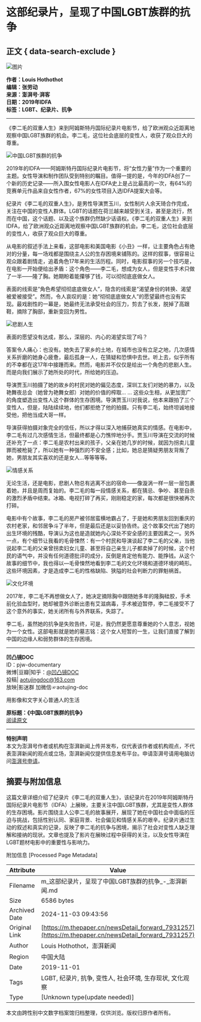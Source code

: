 # 这部纪录片，呈现了中国LGBT族群的抗争

## 正文 { data-search-exclude }


![图片](https://image.thepaper.cn/publish/interaction/image/5/57/823.jpg)

**作者：Louis Hothothot**  
**编辑：张劳动**  
**来源：澎湃号·湃客**  
**日期：2019年IDFA**  
**标签：LGBT、纪录片、抗争**

---

《李二毛的双重人生》来到阿姆斯特丹国际纪录片电影节，给了欧洲观众近距离地观察中国LGBT族群的机会。李二毛，这位社会底层的变性人，收获了观众巨大的尊重。

![中国LGBT族群的抗争](https://imagepphcloud.thepaper.cn/pph/image/73/584/757.jpg)

2019年的IDFA——阿姆斯特丹国际纪录片电影节，将“女性力量”作为一个重要的主题。女性导演和制作团队受到特别的瞩目。值得一提的是，今年的IDFA创了一个新的历史记录——所入围女性电影人在IDFA史上是占比最高的一次，有64%的竞赛单元作品来自女性作者，67%的女性项目入选IDFA提案大会等。

纪录片《李二毛的双重人生》，是男性导演贾玉川，女性制片人余天琦合作完成，关注在中国的变性人群体。LGBT的话题在荷兰越来越受到关注，甚至是流行，然而在中国，这个话题、以及这个族群仍然缺少话语权。《李二毛的双重人生》来到IDFA，给了欧洲观众近距离地观察中国LGBT族群的机会。李二毛，这位社会底层的变性人，收获了观众巨大的尊重。

从电影的叙述手法上来看，这部电影和美国电影《小丑》一样，让主要角色占有绝对的分量，每一场戏都是围绕主人公的生存困境来铺陈的。这样的叙事，很容易让观众跟着剧情走，追着角色17年来的生活历程。同时，电影叙事的另一个技巧是，在电影一开始便给出矛盾：这个角色——李二毛，想成为女人，但是变性手术只做了一半——隆了胸。她期盼着能攥够了钱，可以彻彻底底做女人。

表面的线索是“角色希望彻彻底底做女人”，隐含的线索是“渴望身份的转换、渴望被爱被接受”。然而，令人哀叹的是：她“彻彻底底做女人”的愿望最终也没有实现。最戏剧性的一幕是，她最终无法承受社会的压力，剪去了长发，脱掉了高跟鞋，摘除了胸部，重新变回为男性。

![悲剧人生](https://imagepphcloud.thepaper.cn/pph/image/73/584/761.jpg)

表面的愿望没有达成，那么，深层的、内心的渴望实现了吗？

答案令人痛心：也没有。她失去了家乡的土地，在城市也没有立足之地，几次感情关系折磨的她身心疲惫，最后孤身一人，在猜疑和恐惧中去世。听上去，似乎所有的不幸都在这17年中接踵而来。然而，电影并不仅仅是给出一个角色的悲剧人生。而是向我们展示了她所处的时代，所给她的压迫。

导演贾玉川拍摄了她的故乡的村民对她的偏见态度，深圳工友们对她的暴力，以及艳舞夜总会（她曾为艳舞女郎）对她的价值的榨取... ... 这些众生相，从更加宽广的角度塑造出变性人这个群体的生存困境。导演贾玉川对我说，他本来跟拍了三个变性人，但是，陆陆续续地，他们都拒绝了他的拍摄。只有李二毛，始终坦诚地接受他，把他当成大哥一样。

导演获得拍摄对象完全的信任，所以才得以深入地捕获她真实的情感。在电影中，李二毛有过几次感情生活，但最终都是心力憔悴地分手。贾玉川导演在交流的时候还补充了一点：李二毛是农村出来的孩子，父亲在她几岁的时候，就因为拐卖儿童罪而被枪毙了，所以她有一种强烈的不安全感；比如，她总是猜疑男朋友背叛了她，男朋友其实喜欢的还是女人...等等等等。

![情感关系](https://imagepphcloud.thepaper.cn/pph/image/73/584/765.jpg)

无论生活，还是电影，悲剧人物总有逃离不出的宿命——像漩涡一样一层一层包裹着她，并且是周而复始的。李二毛的每一段情感关系，都在猜忌、争吵、甚至自杀的激烈矛盾中结束。冰箱、电视打碎了再买，刚刚稳定的家，每次都是很快被再次打碎。

电影中有个故事，李二毛的房产被邻居蛮横地霸占了，于是她和男朋友回到重庆的农村老家，和邻居争斗了半年，但是最后还是以妥协告终。这个故事交代出了她的出生环境的残酷，导演认为这也是造就她内心深处不安全感的主要因素之一。另外一点，有个细节让我看的毛骨悚然：有一个村民和导演谈起了李二毛的父亲，当他说起李二毛的父亲曾拐卖妇女儿童、甚至将自己亲生儿子都卖掉了的时候，这个村民的语气中，并没有任何道德批评的成分，反倒是肯定他有能力、能挣钱。从这个故事的细节中，我也得以—毛骨悚然地看到李二毛的文化环境和道德环境的畸形。这些环境因素，才是造成李二毛的性格缺陷、狭隘的社会判断力的罪魁祸首。

![文化环境](https://imagepphcloud.thepaper.cn/pph/image/73/584/769.jpg)

2017年，李二毛不再想做女人了，她决定摘除胸中跟随她多年的隆胸硅胶，手术前化验血型时，她却被意外诊断出患有艾滋病毒，手术被迫暂停，李二毛接受不了这个意外的事实，她关闭所有与外界联系，失踪了。

李二毛，虽然她的抗争是失败告终，可是，我仍然更愿意尊重她的个人意志，视她为一个女性。这部电影就是她的墓志铭：这个女人短暂的一生，让我们直接了解到中国的边缘人和弱势群体的生存困境。

---

**凹凸镜DOC**  
ID：pjw-documentary  
微博|豆瓣|知乎：[@凹凸镜DOC](https://m.thepaper.cn/user_interaction_3323668)  
投稿| aotujingdoc@163.com  
放映|影迷群 加微信☞aotujing-doc  

用影像和文字关心普通人的生活  

**原标题：《中国LGBT族群的抗争》**  
[阅读原文](http://mp.weixin.qq.com/s?__biz=MzIwMzU5NDI2NQ==&mid=2247494361&idx=1&sn=b0484e7a3d92e5db07a2dbf87940a636&chksm=96cfa5afa1b82cb9ef2fb5d4beb6474f6c1484698f66df1fa75c3991ce9a3086d1ec57b06807#rd)  

---

**特别声明**  
本文为澎湃号作者或机构在澎湃新闻上传并发布，仅代表该作者或机构观点，不代表澎湃新闻的观点或立场，澎湃新闻仅提供信息发布平台。申请澎湃号请用电脑访问[澎湃号申请](https://renzheng.thepaper.cn)。

## 摘要与附加信息

<!-- tcd_abstract -->
这篇文章详细介绍了纪录片《李二毛的双重人生》，该纪录片在2019年阿姆斯特丹国际纪录片电影节（IDFA）上展映，主要关注中国LGBT族群，尤其是变性人群体的生存困境。影片围绕主人公李二毛的故事展开，展现了她在中国社会中面临的压迫与挑战，包括性别认同、家庭背景、社会偏见和情感关系的艰辛。纪录片通过生动的叙述和真实的记录，反映了李二毛的抗争与困境，揭示了社会对变性人缺乏理解和接纳的现状。文章也提及了影片在展映过程中获得的关注，以及女性导演在LGBT题材电影中的重要性与影响力。
<!-- tcd_abstract_end -->

附加信息 [Processed Page Metadata]

| Attribute       | Value                                  |
|-----------------|----------------------------------------|
| Filename        | m_这部纪录片，呈现了中国LGBT族群的抗争_-_澎湃新闻.md                             |
| Size            | 6586 bytes                           |
| Archived Date   | 2024-11-03 09:43:56                             |
| Original Link   | [https://m.thepaper.cn/newsDetail_forward_7931257](https://m.thepaper.cn/newsDetail_forward_7931257)                       |
| Author          | Louis Hothothot，澎湃新闻                               |
| Region          | 中国大陆                               |
| Date            | 2019-11-01                                 |
| Tags            | LGBT, 纪录片, 抗争, 变性人, 社会环境, 生存现状, 文化观察                                 |
| Type            | [Unknown type(update needed)]                                 |
<!-- tcd_table_end -->

本文由跨性别中文数字档案馆归档整理，仅供浏览。版权归原作者所有。
